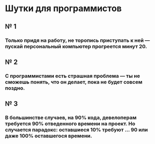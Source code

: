 # Шутки для программистов

## № 1

### Только придя на работу, не торопись приступать к ней — пускай персональный компьютер прогреется минут 20.

## № 2

### С программистами есть страшная проблема —  ты не сможешь понять, что он делает, пока не будет совсем  поздно.

## № 3

### В большинстве случаев, на 90%  кода,  девелоперам  требуется 90% отведенного  времени на проект. Но  случается парадокс: оставшиеся 10%  требуют … 90 или даже 100% оставшегося  времени.
